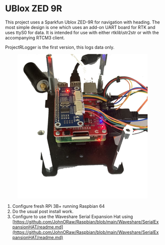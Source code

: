 # UBlox ZED 9R

This project uses a Sparkfun Ublox ZED-9R for navigation with heading. The most simple design is one which uses an add-on UART board for RTK and uses ttyS0 for data. It is intended for use with either rtklib\str2str or with the accompanying RTCM3 client.

ProjectRLogger is the first version, this logs data only.

<figure><img src=".gitbook/assets/ProjectP.jpg" alt=""><figcaption></figcaption></figure>

1. Configure fresh RPi 3B+ running Raspbian 64
2. Do the usual post install work.
3. Configure to use the Waveshare Serial Expansion Hat using [https://github.com/JohnORaw/Raspbian/blob/main/Waveshare/SerialExpansionHAT/readme.md](https://github.com/JohnORaw/Raspbian/blob/main/Waveshare/SerialExpansionHAT/readme.md)

